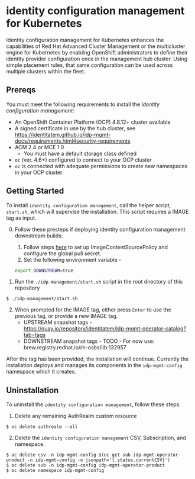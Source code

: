# identity configuration management for Kubernetes

Identity configuration management for Kubernetes enhances the capabilities of Red Hat Advanced Cluster Management or the multicluster engine for Kubernetes by enabling OpenShift administrators to define their identity provider configuration once in the management hub cluster.  Using simple placement rules, that same configuration can be used across multiple clusters within the fleet.


## Prereqs

You must meet the following requirements to install the _identity configuration management_:

- An OpenShift Container Platform (OCP) 4.8.12+ cluster available
- A signed certificate in use by the hub cluster, see https://identitatem.github.io/idp-mgmt-docs/requirements.html#security-requirements
- ACM 2.4 or MCE 1.0
  - You must have a default storage class defined
- `oc` (ver. 4.6+) configured to connect to your OCP cluster
- `oc` is connected with adequate permissions to create new namespaces in your OCP cluster.


## Getting Started

To install `identity configuration management`, call the helper script, `start.sh`, which will supervise the installation. This script requires a IMAGE tag as input.

0. Follow these presteps if deploying identity configuration management downstream builds:
    1. Follow steps [here](../README.md#deploying-downstream-builds-snapshots-for-product-quality-engineering) to set up ImageContentSourcePolicy and configure the global pull secret.
    2. Set the following environment variable -
    ```bash
    export DOWNSTREAM=true
    ```

1. Run the `./idp-management/start.sh` script in the root directory of this repository
```
$ ./idp-management/start.sh
```

2. When prompted for the IMAGE tag, either press `Enter` to use the previous tag, or provide a new IMAGE tag.
    - UPSTREAM snapshot tags - https://quay.io/repository/identitatem/idp-mgmt-operator-catalog?tab=tags
    - DOWNSTREAM snapshot tags - TODO - For now use: brew.registry.redhat.io/rh-osbs/iib:132957

After the tag has been provided, the installation will continue. Currently the installation deploys and manages its components in the `idp-mgmt-config` namespace which it creates.

## Uninstallation

To uninstall the `identity configuration management`, follow these steps:

1. Delete any remaining AuthRealm custom resource
```
$ oc delete authrealm --all
```
2. Delete the `identity configuration management` CSV, Subscription, and namespace.

```
$ oc delete csv -n idp-mgmt-config $(oc get sub idp-mgmt-operator-product -n idp-mgmt-config -o jsonpath='{.status.currentCSV}')
$ oc delete sub -n idp-mgmt-config idp-mgmt-operator-product
$ oc delete namespace idp-mgmt-config
```
